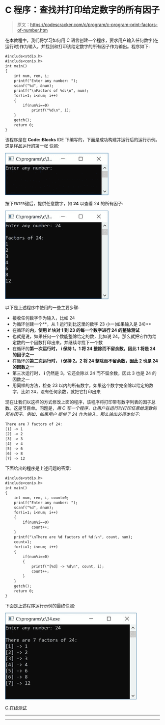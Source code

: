 # C 程序：查找并打印给定数字的所有因子

> 原文：<https://codescracker.com/c/program/c-program-print-factors-of-number.htm>

在本教程中，我们将学习如何用 C 语言创建一个程序，要求用户输入任何数字(在运行时)作为输入，并找到和打印该给定数字的所有因子作为输出。程序如下:

```
#include<stdio.h>
#include<conio.h>
int main()
{
    int num, rem, i;
    printf("Enter any number: ");
    scanf("%d", &num);
    printf("\nFactors of %d:\n", num);
    for(i=1; i<num; i++)
    {
        if(num%i==0)
            printf("%d\n", i);
    }
    getch();
    return 0;
}
```

该程序是在 **Code::Blocks** IDE 下编写的，下面是成功构建并运行后的运行示例。这是样品运行的第一张 快照:

![c program print factors of number](img/dc620c0d2f7afd55460fb9a699aed9a9.png)

按下`ENTER`键后，提供任意数字，如 **24** 以查看 24 的所有因子:

![find factors of given number c](img/f128336226a84aeb141b760a95f8495d.png)

以下是上述程序中使用的一些主要步骤:

*   接收任何数字作为输入，比如 24
*   为循环创建一个**，从 1 运行到比这里的数字 23 小一(如果输入是 24)**
*   在循环的**内，使用 **if** 块对 1 到 23 的每一个数字进行 24 的整除测试**
*   也就是说，如果任何一个数能整除给定的数，比如说 24，那么就把它作为给定数的一个因数打印出来，并继续寻找下一个数
*   在循环的**第一次运行时， **i** 保持 1。1 将 24 整除而不留余数，因此 1 将是 24 的因子之一**
*   在循环的**第二次运行时， **i** 保持 2。2 将 24 整除而不留余数，因此 2 也是 24 的因数之一**
*   第三次运行时， **i** 仍然是 3。它还会除以 24 而不留余数，因此 3 也是 24 的因数之一
*   用同样的方法，检查 23 以内的所有数字，如果这个数字完全除以给定的数字，比如 24，没有任何余数，就把它打印出来

现在让我们以这样的方式修改上面的程序，该程序将打印带有数字列表的因子总数。这是节目单。问题是，*用 C 写一个程序，让用户在运行时打印任意给定数的所有因子。例如，如果用户 提供了 24 作为输入。那么输出必须类似于*:

```
There are 7 factors of 24:
[1] -> 1
[2] -> 2
[3] -> 3
[4] -> 4
[5] -> 6
[6] -> 8
[7] -> 12
```

下面给出的程序是上述问题的答案:

```
#include<stdio.h>
#include<conio.h>
int main()
{
    int num, rem, i, count=0;
    printf("Enter any number: ");
    scanf("%d", &num);
    for(i=1; i<num; i++)
    {
        if(num%i==0)
            count++;
    }
    printf("\nThere are %d factors of %d:\n", count, num);
    count=1;
    for(i=1; i<num; i++)
    {
        if(num%i==0)
        {
            printf("[%d] -> %d\n", count, i);
            count++;
        }
    }
    getch();
    return 0;
}
```

下面是上述程序运行示例的最终快照:

![c program print number wise factors](img/3f644dd05c4f18fb9c443db111aa8664.png)

[C 在线测试](/exam/showtest.php?subid=2)

* * *

* * *